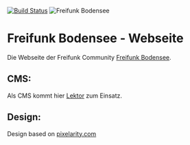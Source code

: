 [![Build Status](https://travis-ci.org/ffbsee/webseite.svg?branch=master)](https://travis-ci.org/ffbsee/webseite)
![Freifunk Bodensee](https://freifunk-bodensee.net/lib/tpl/dokuwiki-template/images/logo.svg "FFBSee")

 Freifunk Bodensee - Webseite
============================
Die Webseite der Freifunk Community [Freifunk Bodensee](https://ffbsee.net).

 CMS:
------
Als CMS kommt hier [Lektor](https://getlektor.com) zum Einsatz.

 Design:
----------
Design based on [pixelarity.com](https://pixelarity.com/?ref=9477955687)


